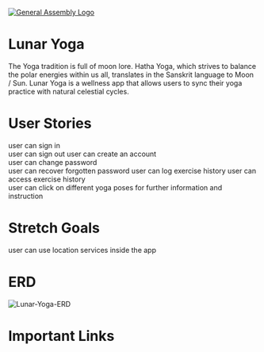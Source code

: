 [![General Assembly Logo](https://camo.githubusercontent.com/1a91b05b8f4d44b5bbfb83abac2b0996d8e26c92/687474703a2f2f692e696d6775722e636f6d2f6b6538555354712e706e67)](https://generalassemb.ly/education/web-development-immersive)

# Lunar Yoga

The Yoga tradition is full of moon lore. Hatha Yoga, which strives to balance the polar energies within us all, translates in the Sanskrit language to Moon / Sun. Lunar Yoga is a wellness app that allows users to sync their yoga practice with natural celestial cycles.

# User Stories
user can sign in  
user can sign out 
user can create an account  
user can change password  
user can recover forgotten password 
user can log exercise history 
user can access exercise history  
user can click on different yoga poses for further information and instruction  

# Stretch Goals
user can use location services inside the app

# ERD
![Lunar-Yoga-ERD](https://user-images.githubusercontent.com/97457543/163882261-ce9d3275-5b87-48b4-934a-0adbd51f9023.png)



# Important Links
